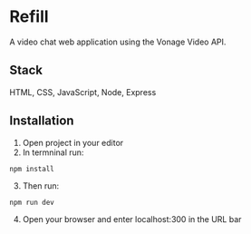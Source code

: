 # Refill
A video chat web application using the Vonage Video API.

## Stack
HTML,
CSS,
JavaScript,
Node,
Express

## Installation
1. Open project in your editor
2. In termninal run: 
```
npm install
```
3. Then run:
```
npm run dev
```
4. Open your browser and enter localhost:300 in the URL bar
